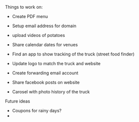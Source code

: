 Things to work on:
* Create PDF menu 
* Setup email address for domain
* upload videos of potatoes
* Share calendar dates for venues

* Find an app to show tracking of the truck (street food finder)
* Update logo to match the truck and website
* Create forwarding email account
* Share facebook posts on website
* Carosel with photo history of the truck


Future ideas

* Coupons for rainy days?
* 